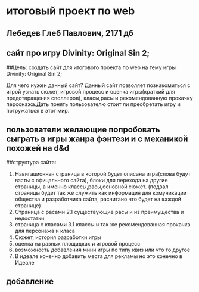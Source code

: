 # итоговый проект по web

## Лебедев Глеб Павлович, 2171 дб

## сайт про игру Divinity: Original Sin 2;


##Цель: создать сайт для итогового проекта по web на тему игры Divinity: Original Sin 2;

Для чего нужен данный сайт?
Данный сайт позволяет познакомиться с игрой узнать сюжет, игровой процесс и оценка игры(краткий для предотвращения споллеров), класы,расы и рекомендованную прокачку персонажа.Дать понять пользователю стоит ли преобретать игру и погружаться в этот мир.

## пользователи желающие попробовать сыграть в игры жанра фэнтези и с механикой похожей на d&d

##структура сайта:
1. Навигационная страница в которой будет описана игра(слова будут взяты с офицального сайта), блоки для перехода на другие страницы,  а именно классы,расы,основной сюжет. (подвал страницы будет так же служить как информация для комуникации общества и разработчика сайта, расчитано что будет на каждой странице)
2. Страница с расами
2.1 существующие расы и из преимущества и недостатки 
3. страница с класами
3.1 классы и так же рекомендованная прокачка для персонажа и класа 
4. Сюжет, история разработки игры 
5. оценка на разных площадках и игровой процесс
6. возможность добавления мини игры по типу квиз или что то другое 
7. В идеале конечно добавить места для рекламы но это конечно в Идеале

## добавление 